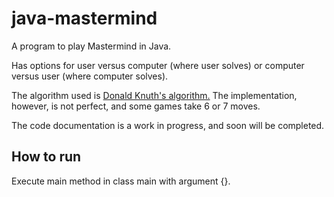 # java-mastermind

A program to play Mastermind in Java.

Has options for user versus computer (where user solves) or computer versus user (where computer solves).

The algorithm used is [Donald Knuth's algorithm.](https://en.wikipedia.org/wiki/Mastermind_(board_game)#Worst_case:_Five-guess_algorithm) The implementation, however, is not perfect, and some games take 6 or 7 moves.

The code documentation is a work in progress, and soon will be completed.

## How to run

Execute main method in class main with argument {}.
